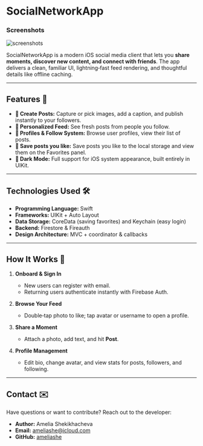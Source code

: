 # SocialNetworkApp

### Screenshots
![screenshots](Screenshots/mainscreenshot.jpg?raw=true&timestamp=123456)

SocialNetworkApp is a modern iOS social media client that lets you **share moments, discover new content, and connect with friends**. The app delivers a clean, familiar UI, lightning‑fast feed rendering, and thoughtful details like offline caching.

---

## Features 🌟

- **📸 Create Posts:** Capture or pick images, add a caption, and publish instantly to your followers.  
- **📰 Personalized Feed:** See fresh posts from people you follow. 
- **👤 Profiles & Follow System:** Browse user profiles, view their list of posts.  
- **🌟 Save posts you like:** Save posts you like to the local storage and view them on the Favorites panel.
- **🌙 Dark Mode:** Full support for iOS system appearance, built entirely in UIKit.

---

## Technologies Used 🛠️

- **Programming Language:** Swift
- **Frameworks:** UIKit + Auto Layout
- **Data Storage:** CoreData (saving favorites) and Keychain (easy login)
- **Backend:** Firestore & Fireauth
- **Design Architecture:** MVC + coordinator & callbacks

---

## How It Works 🤔

1. **Onboard & Sign In**  
   - New users can register with email.  
   - Returning users authenticate instantly with Firebase Auth.  
   
2. **Browse Your Feed**  
   - Double‑tap photo to like; tap avatar or username to open a profile.  

3. **Share a Moment**  
   - Attach a photo, add text, and hit **Post**.

4. **Profile Management**  
   - Edit bio, change avatar, and view stats for posts, followers, and following.  


---

## Contact ✉️

Have questions or want to contribute? Reach out to the developer:

- **Author:** Amelia Shekikhacheva
- **Email:** [ameliashe@icloud.com](mailto\:ameliashe@icloud.com)
- **GitHub:** [ameliashe](https://github.com/ameliashe)

